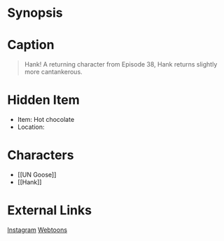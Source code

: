 # Synopsis


# Caption
> Hank! A returning character from Episode 38, Hank returns slightly more cantankerous.

# Hidden Item
* Item: Hot chocolate
* Location: <spoiler></spoiler>

# Characters
* [[UN Goose]]
* [[Hank]]

# External Links
[Instagram](https://www.instagram.com/p/CdY3AZlsBuW/?igshid=YmMyMTA2M2Y=)
[Webtoons](https://www.webtoons.com/en/challenge/twistwood-tales/110-hank/viewer?title_no=344740&episode_no=120)